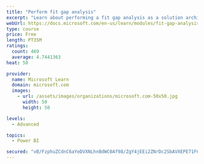 ```yaml
---
title: "Perform fit gap analysis"
excerpt: "Learn about performing a fit gap analysis as a solution architect for Dynamics 365 and Microsoft Power Platform."
webUrl: https://docs.microsoft.com/en-us/learn/modules/fit-gap-analysis/
type: course
price: Free
length: PT35M
ratings:
  count: 469
  average: 4.7441363
heat: 50

provider:
  name: Microsoft Learn
  domain: microsoft.com
  images:
    - url: /assets/images/organizations/microsoft.com-50x50.jpg
      width: 50
      height: 50

levels:
  - Advanced

topics:
  - Power BI

secured: "vB/FzphuZCdnC6aYeDVXNLhnBdWC0Af98/ZgY4jEEi2ZNrDc2SbAVXEPE71FCgOT8feaSZ1du+6CJ0Ww7Q7u7OhZ2UB0AyJb00xOBxHU3+0OcIQSeIWcZ71z9XtBg7CaCtnuXcG0kuYpZE1Oq75FWBJkOxeHAcWj6PDHQaf8OtUc5DZiSRttJHZ/1/Ao2EovvvNOJ3tAH3YmZ54rrVcOZe6zoI4TuauEheA9dfNtNWNp3YI8gDVCai/MmwsTeza0lkSnEN2VrrmUWY6+8NkOHEynOGApgy/Ba4OBwEGhORNPCE2L0bw6BHXBXklv5Yaaxvk5SW+BGxQH9ZTzeZ/vNzzmg9WH0t0iW9BB1T5oFTYjZy2W+JY5T6g2GNRiezvMnjclfws0BovVe9rdWoWKOJw7LNDmsG386gysqXPRZfU=;Y+Wq+GKM09IYVsxdqR1QwQ=="
---
```


